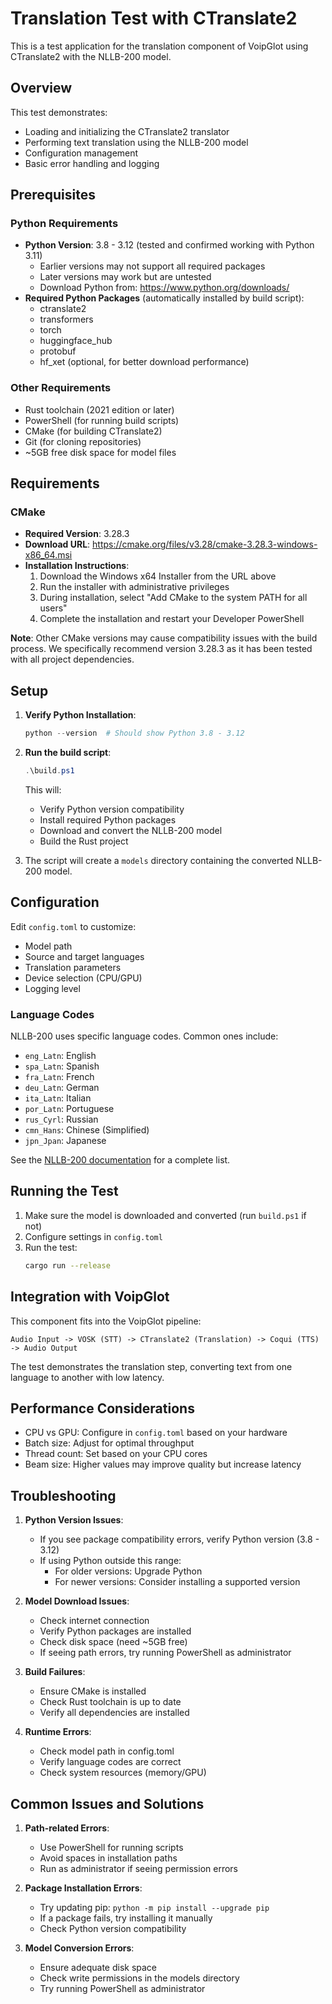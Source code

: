 # Translation Test with CTranslate2

This is a test application for the translation component of VoipGlot using CTranslate2 with the NLLB-200 model.

## Overview

This test demonstrates:
- Loading and initializing the CTranslate2 translator
- Performing text translation using the NLLB-200 model
- Configuration management
- Basic error handling and logging

## Prerequisites

### Python Requirements
- **Python Version**: 3.8 - 3.12 (tested and confirmed working with Python 3.11)
  - Earlier versions may not support all required packages
  - Later versions may work but are untested
  - Download Python from: https://www.python.org/downloads/
- **Required Python Packages** (automatically installed by build script):
  - ctranslate2
  - transformers
  - torch
  - huggingface_hub
  - protobuf
  - hf_xet (optional, for better download performance)

### Other Requirements
- Rust toolchain (2021 edition or later)
- PowerShell (for running build scripts)
- CMake (for building CTranslate2)
- Git (for cloning repositories)
- ~5GB free disk space for model files

## Requirements

### CMake
- **Required Version**: 3.28.3
- **Download URL**: https://cmake.org/files/v3.28/cmake-3.28.3-windows-x86_64.msi
- **Installation Instructions**:
  1. Download the Windows x64 Installer from the URL above
  2. Run the installer with administrative privileges
  3. During installation, select "Add CMake to the system PATH for all users"
  4. Complete the installation and restart your Developer PowerShell

**Note**: Other CMake versions may cause compatibility issues with the build process. We specifically recommend version 3.28.3 as it has been tested with all project dependencies.

## Setup

1. **Verify Python Installation**:
   ```powershell
   python --version  # Should show Python 3.8 - 3.12
   ```

2. **Run the build script**:
   ```powershell
   .\build.ps1
   ```
   This will:
   - Verify Python version compatibility
   - Install required Python packages
   - Download and convert the NLLB-200 model
   - Build the Rust project

3. The script will create a `models` directory containing the converted NLLB-200 model.

## Configuration

Edit `config.toml` to customize:
- Model path
- Source and target languages
- Translation parameters
- Device selection (CPU/GPU)
- Logging level

### Language Codes

NLLB-200 uses specific language codes. Common ones include:
- `eng_Latn`: English
- `spa_Latn`: Spanish
- `fra_Latn`: French
- `deu_Latn`: German
- `ita_Latn`: Italian
- `por_Latn`: Portuguese
- `rus_Cyrl`: Russian
- `cmn_Hans`: Chinese (Simplified)
- `jpn_Jpan`: Japanese

See the [NLLB-200 documentation](https://github.com/facebookresearch/flores/blob/main/flores200/README.md#languages-in-flores-200) for a complete list.

## Running the Test

1. Make sure the model is downloaded and converted (run `build.ps1` if not)
2. Configure settings in `config.toml`
3. Run the test:
   ```bash
   cargo run --release
   ```

## Integration with VoipGlot

This component fits into the VoipGlot pipeline:
```
Audio Input -> VOSK (STT) -> CTranslate2 (Translation) -> Coqui (TTS) -> Audio Output
```

The test demonstrates the translation step, converting text from one language to another with low latency.

## Performance Considerations

- CPU vs GPU: Configure in `config.toml` based on your hardware
- Batch size: Adjust for optimal throughput
- Thread count: Set based on your CPU cores
- Beam size: Higher values may improve quality but increase latency

## Troubleshooting

1. **Python Version Issues**:
   - If you see package compatibility errors, verify Python version (3.8 - 3.12)
   - If using Python outside this range:
     - For older versions: Upgrade Python
     - For newer versions: Consider installing a supported version

2. **Model Download Issues**:
   - Check internet connection
   - Verify Python packages are installed
   - Check disk space (need ~5GB free)
   - If seeing path errors, try running PowerShell as administrator

3. **Build Failures**:
   - Ensure CMake is installed
   - Check Rust toolchain is up to date
   - Verify all dependencies are installed

4. **Runtime Errors**:
   - Check model path in config.toml
   - Verify language codes are correct
   - Check system resources (memory/GPU)

## Common Issues and Solutions

1. **Path-related Errors**:
   - Use PowerShell for running scripts
   - Avoid spaces in installation paths
   - Run as administrator if seeing permission errors

2. **Package Installation Errors**:
   - Try updating pip: `python -m pip install --upgrade pip`
   - If a package fails, try installing it manually
   - Check Python version compatibility

3. **Model Conversion Errors**:
   - Ensure adequate disk space
   - Check write permissions in the models directory
   - Try running PowerShell as administrator 